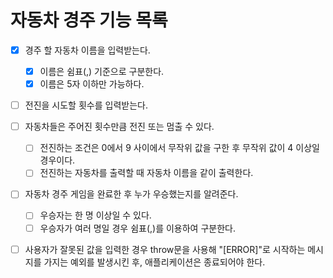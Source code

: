# 자동차 경주 기능 목록

- [x] 경주 할 자동차 이름을 입력받는다.
    - [x] 이름은 쉼표(,) 기준으로 구분한다.
    - [x] 이름은 5자 이하만 가능하다.
- [ ] 전진을 시도할 횟수를 입력받는다.
- [ ] 자동차들은 주어진 횟수만큼 전진 또는 멈출 수 있다.
    - [ ] 전진하는 조건은 0에서 9 사이에서 무작위 값을 구한 후 무작위 값이 4 이상일 경우이다.
    - [ ] 전진하는 자동차를 출력할 때 자동차 이름을 같이 출력한다.
- [ ] 자동차 경주 게임을 완료한 후 누가 우승했는지를 알려준다.
    - [ ] 우승자는 한 명 이상일 수 있다.
    - [ ] 우승자가 여러 명일 경우 쉼표(,)를 이용하여 구분한다.
- [ ] 사용자가 잘못된 값을 입력한 경우 throw문을 사용해 "[ERROR]"로 시작하는 메시지를 가지는 예외를 발생시킨 후, 애플리케이션은 종료되어야 한다.


